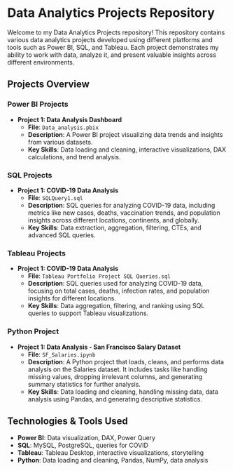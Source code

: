 # Data Analytics Projects Repository

Welcome to my Data Analytics Projects repository! This repository contains various data analytics projects developed using different platforms and tools such as Power BI, SQL, and Tableau. Each project demonstrates my ability to work with data, analyze it, and present valuable insights across different environments.

## Projects Overview

### Power BI Projects
- **Project 1: Data Analysis Dashboard**
  - **File**: `Data_analysis.pbix`
  - **Description**: A Power BI project visualizing data trends and insights from various datasets.
  - **Key Skills**: Data loading and cleaning, interactive visualizations, DAX calculations, and trend analysis.

### SQL Projects
- **Project 1: COVID-19 Data Analysis**
  - **File**: `SQLQuery1.sql`
  - **Description**: SQL queries for analyzing COVID-19 data, including metrics like new cases, deaths, vaccination trends, and population insights across different locations, continents, and globally.
  - **Key Skills**: Data extraction, aggregation, filtering, CTEs, and advanced SQL queries.

### Tableau Projects
- **Project 1: COVID-19 Data Analysis**
  - **File**: `Tableau Portfolio Project SQL Queries.sql`
  - **Description**: SQL queries used for analyzing COVID-19 data, focusing on total cases, deaths, infection rates, and population insights for different locations.
  - **Key Skills**: Data aggregation, filtering, and ranking using SQL queries to support Tableau visualizations.

### Python Project

- **Project 1: Data Analysis - San Francisco Salary Dataset**
  - **File**: `SF_Salaries.ipynb`
  - **Description**: A Python project that loads, cleans, and performs data analysis on the Salaries dataset. It includes tasks like handling missing values, dropping irrelevant columns, and generating summary statistics for further analysis.
  - **Key Skills**: Data loading and cleaning, handling missing data, data analysis using Pandas, and generating descriptive statistics.


## Technologies & Tools Used
- **Power BI**: Data visualization, DAX, Power Query
- **SQL**: MySQL, PostgreSQL, queries for COVID
- **Tableau**: Tableau Desktop, interactive visualizations, storytelling
- **Python**: Data loading and cleaning, Pandas, NumPy, data analysis
